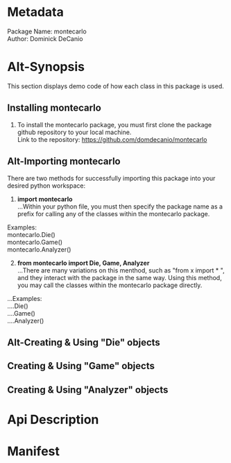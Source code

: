 # Metadata
Package Name: montecarlo  
Author: Dominick DeCanio

Alt-Synopsis
============
This section displays demo code of how each class in this package is used.

## Installing montecarlo
1. To install the montecarlo package, you must first clone the package github repository to your local machine.  
Link to the repository: https://github.com/domdecanio/montecarlo

Alt-Importing montecarlo
-------------------------
There are two methods for successfully importing this package into your desired python workspace:
1. **import montecarlo**  
...Within your python file, you must then specify the package name as a prefix for calling any of the classes within the montecarlo package.

Examples:  
montecarlo.Die()  
montecarlo.Game()  
montecarlo.Analyzer()

2. **from montecarlo import Die, Game, Analyzer**  
...There are many variations on this menthod, such as "from x import * ", and they interact with the package in the same way. Using this method, you may call the classes within the montecarlo package directly.  

...Examples:  
....Die()  
....Game()  
....Analyzer() 


## Alt-Creating & Using "Die" objects

## Creating & Using "Game" objects

## Creating & Using "Analyzer" objects


# Api Description


# Manifest
